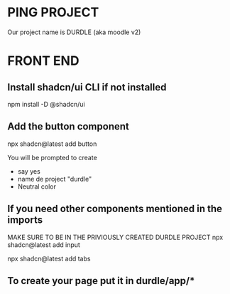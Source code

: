 # PING PROJECT 

Our project name is DURDLE (aka moodle v2)




# FRONT END 


## Install shadcn/ui CLI if not installed

npm install -D @shadcn/ui


## Add the button component

npx shadcn@latest add button

You will be prompted to create 
- say yes
- name de project "durdle"
- Neutral color

## If you need other components mentioned in the imports
MAKE SURE TO BE IN THE PRIVIOUSLY CREATED DURDLE PROJECT
npx shadcn@latest add input

npx shadcn@latest add tabs


## To create your page put it in durdle/app/*

